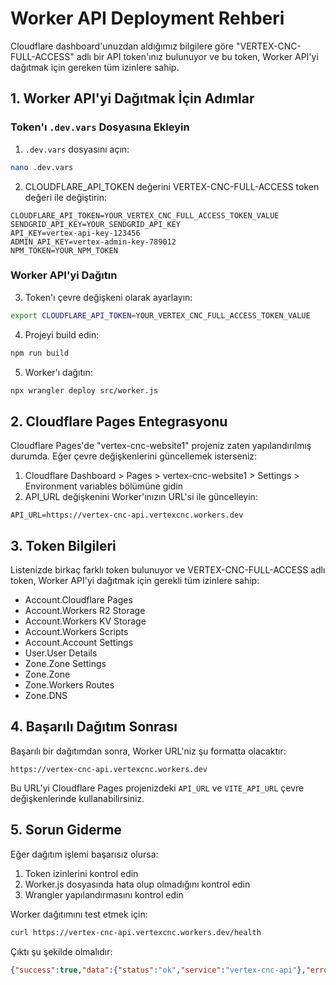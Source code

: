# Worker API Deployment Rehberi

Cloudflare dashboard'unuzdan aldığımız bilgilere göre "VERTEX-CNC-FULL-ACCESS" adlı bir API token'ınız bulunuyor ve bu token, Worker API'yi dağıtmak için gereken tüm izinlere sahip.

## 1. Worker API'yi Dağıtmak İçin Adımlar

### Token'ı `.dev.vars` Dosyasına Ekleyin

1. `.dev.vars` dosyasını açın:
```bash
nano .dev.vars
```

2. CLOUDFLARE_API_TOKEN değerini VERTEX-CNC-FULL-ACCESS token değeri ile değiştirin:
```plaintext
CLOUDFLARE_API_TOKEN=YOUR_VERTEX_CNC_FULL_ACCESS_TOKEN_VALUE
SENDGRID_API_KEY=YOUR_SENDGRID_API_KEY
API_KEY=vertex-api-key-123456
ADMIN_API_KEY=vertex-admin-key-789012
NPM_TOKEN=YOUR_NPM_TOKEN
```

### Worker API'yi Dağıtın

3. Token'ı çevre değişkeni olarak ayarlayın:
```bash
export CLOUDFLARE_API_TOKEN=YOUR_VERTEX_CNC_FULL_ACCESS_TOKEN_VALUE
```

4. Projeyi build edin:
```bash
npm run build
```

5. Worker'ı dağıtın:
```bash
npx wrangler deploy src/worker.js
```

## 2. Cloudflare Pages Entegrasyonu

Cloudflare Pages'de "vertex-cnc-website1" projeniz zaten yapılandırılmış durumda. Eğer çevre değişkenlerini güncellemek isterseniz:

1. Cloudflare Dashboard > Pages > vertex-cnc-website1 > Settings > Environment variables bölümüne gidin
2. API_URL değişkenini Worker'ınızın URL'si ile güncelleyin:
```
API_URL=https://vertex-cnc-api.vertexcnc.workers.dev
```

## 3. Token Bilgileri

Listenizde birkaç farklı token bulunuyor ve VERTEX-CNC-FULL-ACCESS adlı token, Worker API'yi dağıtmak için gerekli tüm izinlere sahip:

- Account.Cloudflare Pages
- Account.Workers R2 Storage
- Account.Workers KV Storage
- Account.Workers Scripts
- Account.Account Settings
- User.User Details
- Zone.Zone Settings
- Zone.Zone
- Zone.Workers Routes
- Zone.DNS

## 4. Başarılı Dağıtım Sonrası

Başarılı bir dağıtımdan sonra, Worker URL'niz şu formatta olacaktır:
```
https://vertex-cnc-api.vertexcnc.workers.dev
```

Bu URL'yi Cloudflare Pages projenizdeki `API_URL` ve `VITE_API_URL` çevre değişkenlerinde kullanabilirsiniz.

## 5. Sorun Giderme

Eğer dağıtım işlemi başarısız olursa:

1. Token izinlerini kontrol edin
2. Worker.js dosyasında hata olup olmadığını kontrol edin
3. Wrangler yapılandırmasını kontrol edin

Worker dağıtımını test etmek için:
```bash
curl https://vertex-cnc-api.vertexcnc.workers.dev/health
```

Çıktı şu şekilde olmalıdır:
```json
{"success":true,"data":{"status":"ok","service":"vertex-cnc-api"},"error":null,"timestamp":"2025-09-05T17:30:00.000Z"}
```
